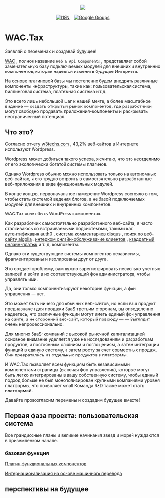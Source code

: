 <p align="center"><a href="https://wac.tax"><img src="https://cdn.jsdelivr.net/gh/wactax/img/logo.svg"/></a></p><p align="center"><a href="https://github.com/wactax/wac.tax/blob/main/doc/README.md#readme"><img alt="I18N" src="https://cdn.jsdelivr.net/gh/wactax/img/t.svg"/></a>　<a href="https://groups.google.com/u/2/g/wactax"><img alt="Google Groups" src="https://cdn.jsdelivr.net/gh/wactax/img/g-groups.svg"/></a></p>

# WAC.Tax

Заявляй о переменах и создавай будущее!

[WAC](https://wac.tax) , полное название `Web & Api Components` , представляет собой замечательную базу подключаемых модулей для внешних и внутренних компонентов, которая надеется изменить будущее Интернета.

На основе плагиновой базы мы постепенно будем внедрять различные компоненты инфраструктуры, такие как: пользовательская система, биллинговая система, платежная система и т.д.

Это всего лишь небольшой шаг к нашей мечте, а более масштабное видение — создать открытый рынок компонентов, где разработчики могут свободно продавать приложения-компоненты и раскрывать неограниченный потенциал.

## Что это?

Согласно отчету [w3techs.com](https://w3techs.com/technologies/details/cm-wordpress) , 43,2% веб-сайтов в Интернете используют Wordpress.

Wordpress может добиться такого успеха, я считаю, что это неотделимо от его экологически богатой системы плагинов.

Однако Wordpress обычно можно использовать только на автономных веб-сайтах, и его трудно встроить в самостоятельно разработанные веб-приложения в виде функциональных модулей.

В конце концов, первоначальное намерение Wordpress состояло в том, чтобы стать системой ведения блогов, а не базой подключаемых модулей для внешних и внутренних компонентов.

WAC.Tax хочет быть WordPress компонентов.

Как разработчик самостоятельно разработанного веб-сайта, я часто сталкиваюсь со встраиваемыми подсистемами, такими как [аутентификация auth0](https://auth0.com) , [система комментариев disqus](https://disqus.com) , [поиск по веб-сайту algolia](https://www.algolia.com) , [интерком онлайн-обслуживание клиентов](https://www.intercom.com) , [квадратный онлайн-платеж](https://developer.squareup.com/docs/web-payments/overview) и т. д. компоненты.

Однако эти существующие системы компонентов независимы, фрагментированы и изолированы друг от друга.

Это создает проблему, вам нужно зарегистрировать несколько учетных записей и войти в их соответствующий фон администратора, чтобы управлять ими.

Да, они только компонентизируют некоторые функции, а фон управления — нет.

Это может быть ничего для обычных веб-сайтов, но если ваш продукт предназначен для продажи SaaS третьим сторонам, вы определенно надеетесь, что различные функции могут иметь единый фон управления на сайте, а не сторонний веб-сайт, который повсюду — — Выглядит очень непрофессионально.

Для многих SaaS-компаний с высокой рыночной капитализацией основное внимание уделяется уже не исследованиям и разработкам продуктов, а постоянным слияниям и поглощениям, а затем интеграции функций в единую систему, а затем росту за счет совместных продаж. Они превратились из отдельных продуктов в платформы.

И WAC.Tax позволяет всем функциям быть независимыми компонентами страницы (включая фон управления), которые могут быть легко интегрированы в вашу собственную систему, чтобы единый подход больше не был монополизирован крупными компаниями уровня платформы, что позволяет small Команда R&D также может стать платформой.

Давайте провозгласим перемены и создадим будущее вместе!

## Первая фаза проекта: пользовательская система

Все грандиозные планы и великие начинания звезд и морей нуждаются в приземленном начале.

### базовая функция

[Плагин функциональных компонентов](./pkg.md)

[Интернационализация на основе машинного перевода](./i18n.md)

## перспективы на будущее
